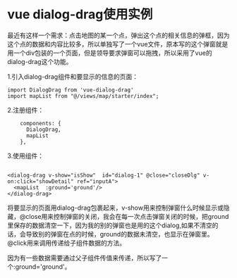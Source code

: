 # vue dialog-drag使用实例

最近有这样一个需求：点击地图的某一个点，弹出这个点的相关信息的弹框，因为这个点的数据和内容比较多，所以单独写了一个vue文件，原本写的这个弹窗就是用一个div包装的一个页面，但是领导要求弹窗可以拖拽，所以采用了vue的dialog-drag这个功能。


1.引入dialog-drag组件和要显示的信息的页面：

```
import DialogDrag from 'vue-dialog-drag'
import mapList from "@/views/map/starter/index";

```

2.注册组件：

```
    components: {
      DialogDrag,
      mapList
    },

```

3.使用组件：

```

<dialog-drag v-show="isShow"  id="dialog-1" @close="closeDlg" v-on:click="showDetail" ref="inputA">
  <mapList  :ground='ground'/>
</dialog-drag>

```

将要显示的页面用dialog-drag包裹起来，v-show用来控制弹窗什么时候显示或隐藏，@close用来控制弹窗的关闭，我会在每一次点击弹窗关闭的时候，把ground里保存的数据清空一下，因为我的别的弹窗也是用的这个dialog,如果不清空的话，会导致别的弹窗在点的时候，ground的数据未清空，也显示在弹窗里。@click用来调用传递给子组件数据的方法。

因为有一些数据需要通过父子组件传值来传递，所以写了一个:ground='ground'。